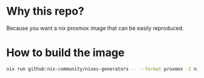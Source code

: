 # Why this repo?

Because you want a nix proxmox image that can be easily reproduced.

# How to build the image

```bash
nix run github:nix-community/nixos-generators -- --format proxmox -I nixpkgs=channel:nixos-23.05 -c ./configuration.nix
```
